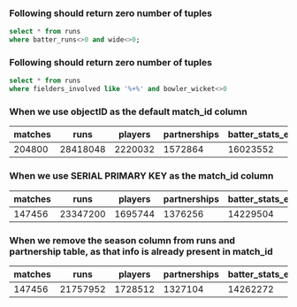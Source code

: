 ### Following should return zero number of tuples
```sql
select * from runs
where batter_runs<>0 and wide<>0;
```

### Following should return zero number of tuples
```sql
select * from runs
where fielders_involved like '%+%' and bowler_wicket<>0
```

### When we use objectID as the default match_id column

| matches | runs | players | partnerships | batter_stats_each_match | ipl |
|---------|------|---------|--------------|-------------------------|-----|
| 204800  | 28418048 | 2220032 | 1572864 | 16023552 | 56599331 |

### When we use SERIAL PRIMARY KEY as the match_id column

| matches | runs | players | partnerships | batter_stats_each_match | ipl |
|---------|------|---------|--------------|-------------------------|-----|
| 147456  | 23347200 | 1695744 | 1376256 | 14229504 | 48562979 |

### When we remove the season column from runs and partnership table, as that info is already present in match_id
 | matches | runs | players | partnerships | batter_stats_each_match | ipl |
 |---------|------|---------|--------------|-------------------------|-----|
 | 147456  | 21757952 | 1728512 | 1327104 | 14262272 | 46866947 |